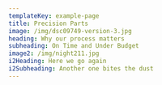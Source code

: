 ```yaml
---
templateKey: example-page
title: Precision Parts
image: /img/dsc09749-version-3.jpg
heading: Why our process matters
subheading: On Time and Under Budget
image2: /img/night211.jpg
i2Heading: Here we go again
i2Subheading: Another one bites the dust
---
```


